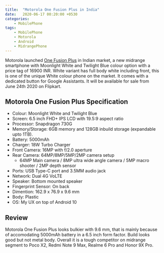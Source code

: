 ```yaml
---
title:  "Motorola One Fusion Plus in India"
date:   2020-06-17 00:20:00 +0530
categories:
    - MobilePhone
tags:
    - MobilePhone
    - Motorola
    - Android
    - MidrangePhone
---
```


Motorola launched
[One Fusion Plus](https://www.motorola.in/smartphones-motorola-one-fusion-plus/p)
in Indian market, a new midrange smartphone with Moonlight White and Twilight
Blue colour option with a price tag of 16900 INR. White variant has full body
white including front, this is one of the unique White colour phone on the
market. It comes with a dedicated button for Google Assistants. It will be
available for sale from June 24th 2020 on Flipkart.

## Motorola One Fusion Plus Specification
- Colour: Moonlight White and Twilight Blue
- Screen: 6.5 inch FHD+ IPS LCD with 19.5:9 aspect ratio
- Processor: Snapdragon 730G
- Memory/Storage: 6GB memory and 128GB inbuild storage (expandable upto 1TB).
- Battery: 5000mAh
- Charger: 18W Turbo Charger
- Front Camera: 16MP with f/2.0 aperture
- Rear Camera: 64MP/8MP/5MP/2MP camera setup
    - 64MP Main camera / 8MP ultra wide angle camera / 5MP macro shooter /
    2MP depth sensor
- Ports: USB Type-C port and 3.5MM audio jack
- Network: Dual 4G VoLTE
- Speaker: Bottom mounted speaker
- Fingerprint Sensor: On back
- Dimention: 162.9 x 76.9 x 9.6 mm
- Body: Plastic
- OS: My UX on top of Android 10

## Review
Motorola One Fusion Plus looks bulkier with 9.6 mm, that is mainly because
of accomodating 5000mAh battery in a 6.5 inch form factor. Build looks good
but not metal body. Overall it is a tough competitor on midrange segment
to Poco X2, Redmi Note 9 Max, Realme 6 Pro and Honor 9X Pro.
